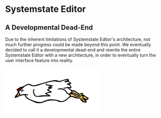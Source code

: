 # Systemstate Editor

## A Developmental Dead-End

Due to the inherent limitations of Systemstate Editor's architecture, not much further progress could be made beyond this point. We eventually decided to call it a developmental dead-end and rewrite the entire Systemstate Editor with a new architecture, in order to eventually turn the user interface feature into reality. 

![Dead-End](deadEnd.gif)